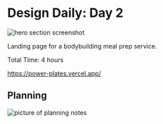# Design Daily: Day 2

![hero section screenshot](https://i.ibb.co/JC15D96/Screenshot-2024-10-01-141247.png)

Landing page for a bodybuilding meal prep service.

Total Time: 4 hours

https://power-plates.vercel.app/

## Planning

![picture of planning notes](https://i.ibb.co/z52g50M/image.png)
